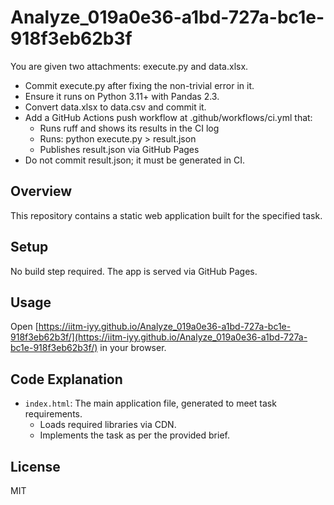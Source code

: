 # Analyze_019a0e36-a1bd-727a-bc1e-918f3eb62b3f

You are given two attachments: execute.py and data.xlsx.

- Commit execute.py after fixing the non-trivial error in it.
- Ensure it runs on Python 3.11+ with Pandas 2.3.
- Convert data.xlsx to data.csv and commit it.
- Add a GitHub Actions push workflow at .github/workflows/ci.yml that:
  - Runs ruff and shows its results in the CI log
  - Runs: python execute.py > result.json
  - Publishes result.json via GitHub Pages
- Do not commit result.json; it must be generated in CI.

## Overview
This repository contains a static web application built for the specified task.

## Setup
No build step required. The app is served via GitHub Pages.

## Usage
Open [https://iitm-iyy.github.io/Analyze_019a0e36-a1bd-727a-bc1e-918f3eb62b3f/](https://iitm-iyy.github.io/Analyze_019a0e36-a1bd-727a-bc1e-918f3eb62b3f/) in your browser.

## Code Explanation
- `index.html`: The main application file, generated to meet task requirements.
  - Loads required libraries via CDN.
  - Implements the task as per the provided brief.

## License
MIT
